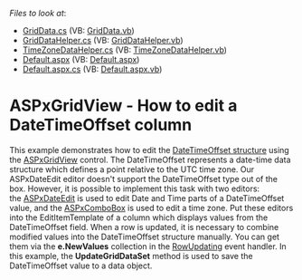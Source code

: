 <!-- default file list -->
*Files to look at*:

* [GridData.cs](./CS/App_Code/GridData.cs) (VB: [GridData.vb](./VB/App_Code/GridData.vb))
* [GridDataHelper.cs](./CS/App_Code/GridDataHelper.cs) (VB: [GridDataHelper.vb](./VB/App_Code/GridDataHelper.vb))
* [TimeZoneDataHelper.cs](./CS/App_Code/TimeZoneDataHelper.cs) (VB: [TimeZoneDataHelper.vb](./VB/App_Code/TimeZoneDataHelper.vb))
* [Default.aspx](./CS/Default.aspx) (VB: [Default.aspx](./VB/Default.aspx))
* [Default.aspx.cs](./CS/Default.aspx.cs) (VB: [Default.aspx.vb](./VB/Default.aspx.vb))
<!-- default file list end -->
# ASPxGridView - How to edit a DateTimeOffset column


<p>This example demonstrates how to edit the <a href="https://msdn.microsoft.com/en-us/library/system.datetimeoffset(v=vs.110).aspx">DateTimeOffset structure</a> using the <a href="https://documentation.devexpress.com/AspNet/DevExpress.Web.ASPxGridView.class">ASPxGridView</a> control. The DateTimeOffset represents a date-time data structure which defines a point relative to the UTC time zone. Our ASPxDateEdit editor doesn't support the DateTimeOffset type out of the box. However, it is possible to implement this task with two editors: the <a href="https://documentation.devexpress.com/AspNet/11628/ASP-NET-WebForms-Controls/Data-Editors/Editor-Types/ASPxDateEdit/Overview/ASPxDateEdit-Overview">ASPxDateEdit</a> is used to edit Date and Time parts of a DateTimeOffset value, and the <a href="https://documentation.devexpress.com/AspNet/11418/ASP-NET-WebForms-Controls/Data-Editors/Editor-Types/ASPxComboBox/Overview/ASPxComboBox-Overview">ASPxComboBox</a> is used to edit a time zone. Put these editors into the EditItemTemplate of a column which displays values from the DateTimeOffset field. When a row is updated, it is necessary to combine modified values into the DateTimeOffset structure manually. You can get them via the <strong>e.NewValues</strong> collection in the <a href="https://documentation.devexpress.com/AspNet/DevExpress.Web.ASPxGridView.RowUpdating.event">RowUpdating</a> event handler. In this example, the <strong>UpdateGridDataSet</strong> method is used to save the DateTimeOffset value to a data object.</p>

<br/>


